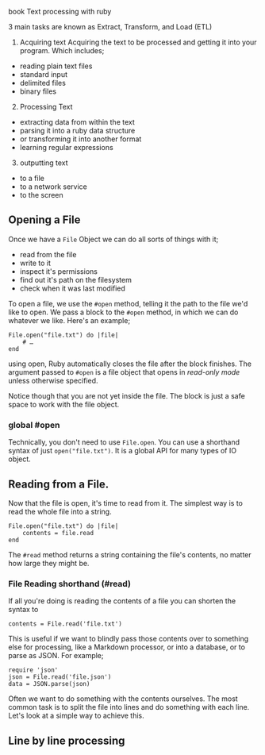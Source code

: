 book Text processing with ruby




3 main tasks are known as Extract, Transform, and Load (ETL)

1. Acquiring text
Acquiring the text to be processed and getting it into your program. Which includes;
- reading plain text files
- standard input
- delimited files
- binary files

2. Processing Text
- extracting data from within the text
- parsing it into a ruby data structure
- or transforming it into another format
- learning regular expressions

3. outputting text
- to a file
- to a network service
- to the screen

## Opening a File

Once we have a `File` Object we can do all sorts of things with it;
- read from the file
- write to it
- inspect it's permissions
- find out it's path on the filesystem
- check when it was last modified

To open a file, we use the `#open` method, telling it the path to the file we'd like to open. We pass a block to the `#open` method, in which we can do whatever we like. Here's an example;
    
    File.open("file.txt") do |file|
        # …
    end
    
using open, Ruby automatically closes the file after the block finishes. The argument passed to `#open` is a file object that opens in _read-only mode_ unless otherwise specified.

Notice though that you are not yet inside the file. The block is just a safe space to work with the file object. 

### global #open
Technically, you don't need to use `File.open`. You can use a shorthand syntax of just `open("file.txt")`. It is a global API for many types of IO object.

## Reading from a File.

Now that the file is open, it's time to read from it. The simplest way is to read the whole file into a string.

    File.open("file.txt") do |file|
        contents = file.read
    end
    

The `#read` method returns a string containing the file's contents, no matter how large they might be.

### File Reading shorthand (#read)
If all you're doing is reading the contents of a file you can shorten the syntax to

    contents = File.read('file.txt')

This is useful if we want to blindly pass those contents over to something else for processing, like a Markdown processor, or into a database, or to parse as JSON. For example;

    require 'json'
    json = File.read('file.json')
    data = JSON.parse(json)

Often we want to do something with the contents ourselves. The most common task is to split the file into lines and do something with each line. Let's look at a simple way to achieve this.

## Line by line processing


